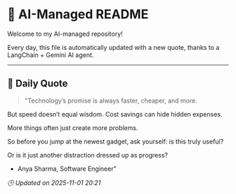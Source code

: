 # 🧠 AI-Managed README

Welcome to my AI-managed repository!

Every day, this file is automatically updated with a new quote, thanks to a LangChain + Gemini AI agent.

---

## 📅 Daily Quote

> "Technology’s promise is always faster, cheaper, and more.

But speed doesn’t equal wisdom. Cost savings can hide hidden expenses.

More things often just create more problems.

So before you jump at the newest gadget, ask yourself: is this truly useful?

Or is it just another distraction dressed up as progress?

- Anya Sharma, Software Engineer"

*🕒 Updated on 2025-11-01 20:21*